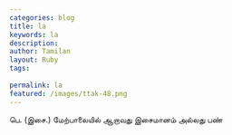 ```yaml
---
categories: blog
title: la
keywords: la
description: 
author: Tamilan
layout: Ruby
tags: 
 
permalink: la
featured: /images/ttak-48.png
---
```

  
பெ. (இசை.) மேற்பாலையில் ஆறாவது இசைமானம் அல்லது பண்  
